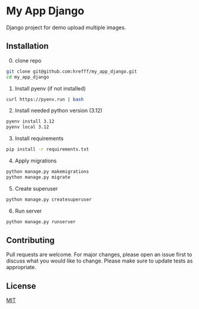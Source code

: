 # My App Django

Django project for demo upload multiple images.

## Installation

0. clone repo
```bash
git clone git@github.com:hrefff/my_app_django.git
cd my_app_django
```

1. Install pyenv (if not installed)
```bash
curl https://pyenv.run | bash
```

2. Install needed python version (3.12)
```bash
pyenv install 3.12
pyenv local 3.12
```

3. Install requirements
```bash
pip install -r requirements.txt
```

4. Apply migrations
```bash
python manage.py makemigrations
python manage.py migrate
```

5. Create superuser
```bash
python manage.py createsuperuser
```

6. Run server
```bash
python manage.py runserver
```

## Contributing
Pull requests are welcome. For major changes, please open an issue first
to discuss what you would like to change.
Please make sure to update tests as appropriate.

## License
[MIT](https://choosealicense.com/licenses/mit/)
